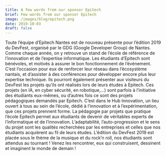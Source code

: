 ```yaml
---
title: A few words from our sponsor Epitech
brief: Few words from our sponsor Epitech
image: /images/blog/epitech.png
date: 2019-10-03
draft: false
---
```


Toute l’équipe d’Epitech Nantes est de nouveau présente pour l’édition 2019 du DevFest, organisé par le GDG (Google Developer Group) de Nantes. Comme chaque année, on y retrouve un stand de l’école de référence de l’innovation et de l’expertise informatique. Les étudiants d’Epitech sont bénévoles, et motivés à assurer le bon fonctionnement de l’événement. C’est l’occasion pour eux de renforcer leur réseau dans l’écosystème nantais, et d’assister à des conférences pour développer encore plus leur expertise technique. Ils pourront également présenter aux visiteurs du DevFest les projets qu’ils ont réalisés lors de leurs études à Epitech. Ces projets (en IA, en cyber sécurité, en robotique,…) sont parfois à l’initiative des étudiants eux-mêmes, ou d’autres fois ce sont des projets pédagogiques demandés par Epitech. C’est dans le Hub Innovation, un lieu ouvert à tous au sein de l’école, dédié à l’innovation et à l’expérimentation, que ces projets prennent forme. La pédagogie par projets que pratique l’école Epitech permet aux étudiants de devenir de véritables experts de l’informatique et de l’innovation. L’adaptabilité, l’auto-progression et le sens du projet sont les qualités recherchées par les entreprises et celles que nos étudiants acquièrent au fil de leurs études. L’édition du DevFest 2019 est placée sous le thème de la musique et du rock’n roll, nos étudiants sont attendus au tournant ! Venez les rencontrer, eux qui construisent, dessinent et imaginent le monde de demain !
